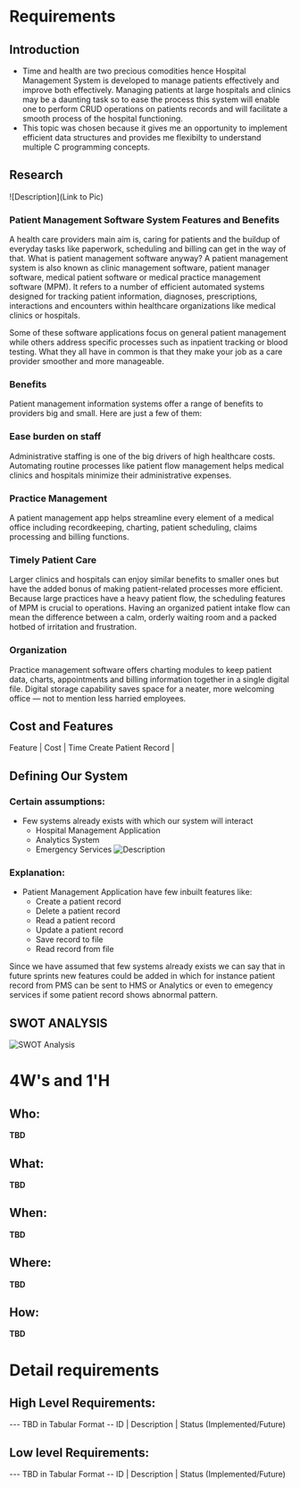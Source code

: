 # Requirements
## Introduction
 * Time and health are two precious comodities hence Hospital Management System is developed to manage patients effectively and improve both effectively. Managing patients at large hospitals and clinics may be a daunting task so to ease the process this system will enable one to perform CRUD operations on patients records and will facilitate a smooth process of the hospital functioning.
 * This topic was chosen because it gives me an opportunity to implement efficient data structures and provides me flexibilty to understand multiple C programming concepts.

## Research
![Description](Link to Pic)
### Patient Management Software System Features and Benefits
A health care providers main aim is, caring for patients and the buildup of everyday tasks like paperwork, scheduling and billing can get in the way of that. What is patient management software anyway? A patient management system is also known as clinic management software, patient manager software, medical patient software or medical practice management software (MPM). It refers to a number of efficient automated systems designed for tracking patient information, diagnoses, prescriptions, interactions and encounters within healthcare organizations like medical clinics or hospitals.

Some of these software applications focus on general patient management while others address specific processes such as inpatient tracking or blood testing. What they all have in common is that they make your job as a care provider smoother and more manageable.

### Benefits
Patient management information systems offer a range of benefits to providers big and small. Here are just a few of them:

### Ease burden on staff
Administrative staffing is one of the big drivers of high healthcare costs. Automating routine processes like patient flow management helps medical clinics and hospitals minimize their administrative expenses.

### Practice Management
A patient management app helps streamline every element of a medical office including recordkeeping, charting, patient scheduling, claims processing and billing functions.

### Timely Patient Care
Larger clinics and hospitals can enjoy similar benefits to smaller ones but have the added bonus of making patient-related processes more efficient. Because large practices have a heavy patient flow, the scheduling features of MPM is crucial to operations. Having an organized patient intake flow can mean the difference between a calm, orderly waiting room and a packed hotbed of irritation and frustration.

### Organization
Practice management software offers charting modules to keep patient data, charts, appointments and billing information together in a single digital file. Digital storage capability saves space for a neater, more welcoming office — not to mention less harried employees. 

## Cost and Features
Feature | Cost | Time
Create Patient Record | 
## Defining Our System
### Certain assumptions:
* Few systems already exists with which our system will interact
    * Hospital Management Application
    * Analytics System
    * Emergency Services
![Description](https://github.com/arc-arnob/LnT_Mini_Project/blob/main/1_Requirements/system.png)
### Explanation:
* Patient Management Application have few inbuilt features like:
    * Create a patient record
    * Delete a patient record
    * Read a patient record
    * Update a patient record
    * Save record to file
    * Read record from file 

Since we have assumed that few systems already exists we can say that in future sprints new features could be added in which for instance patient record from PMS can be sent to HMS or Analytics or even to emegency services if some patient record shows abnormal pattern.

## SWOT ANALYSIS
![SWOT Analysis](https://github.com/arc-arnob/LnT_Mini_Project/blob/main/1_Requirements/swot.png)

# 4W&#39;s and 1&#39;H

## Who:

**TBD**

## What:

**TBD**

## When:

**TBD**

## Where:

**TBD**

## How:

**TBD**

# Detail requirements
## High Level Requirements:
--- TBD in Tabular Format 
-- ID | Description | Status (Implemented/Future)


##  Low level Requirements:
--- TBD in Tabular Format 
-- ID | Description | Status (Implemented/Future)
